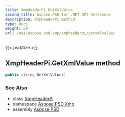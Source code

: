 ```yaml
---
title: XmpHeaderPi.GetXmlValue
second_title: Aspose.PSD for .NET API Reference
description: XmpHeaderPi method. 
type: docs
weight: 50
url: /net/aspose.psd.xmp/xmpheaderpi/getxmlvalue/
---
```

{{< psd/tize >}}
## XmpHeaderPi.GetXmlValue method

```csharp
public string GetXmlValue()
```

### See Also

* class [XmpHeaderPi](../)
* namespace [Aspose.PSD.Xmp](../../xmpheaderpi/)
* assembly [Aspose.PSD](../../../)



